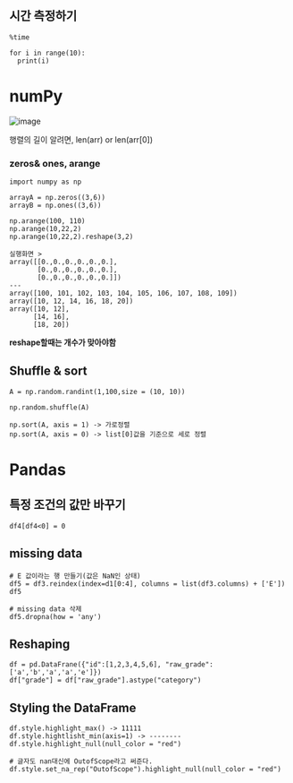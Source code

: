 ## 시간 측정하기

```
%time

for i in range(10):
  print(i)
````

# numPy
![image](https://user-images.githubusercontent.com/69943167/124406705-09cccf80-dd7d-11eb-8abf-eed5b2229302.png)

행렬의 길이 알려면, len(arr) or len(arr[0])

### zeros& ones, arange
```
import numpy as np

arrayA = np.zeros((3,6))
arrayB = np.ones((3,6))

np.arange(100, 110)
np.arange(10,22,2)
np.arange(10,22,2).reshape(3,2)
```

```
실행화면 >
array([[0.,0.,0.,0.,0.,0.],
       [0.,0.,0.,0.,0.,0.],
       [0.,0.,0.,0.,0.,0.]])
---
array([100, 101, 102, 103, 104, 105, 106, 107, 108, 109])
array([10, 12, 14, 16, 18, 20])
array([10, 12],
      [14, 16],
      [18, 20])
```
**reshape할때는 개수가 맞아야함**

## Shuffle & sort
```
A = np.random.randint(1,100,size = (10, 10))

np.random.shuffle(A)

np.sort(A, axis = 1) -> 가로정렬
np.sort(A, axis = 0) -> list[0]값을 기준으로 세로 정렬
```

# Pandas
## 특정 조건의 값만 바꾸기
```
df4[df4<0] = 0
```

## missing data
```
# E 값이라는 행 만들기(값은 NaN인 상태)
df5 = df3.reindex(index=d1[0:4], columns = list(df3.columns) + ['E'])
df5

# missing data 삭제
df5.dropna(how = 'any')
```

## Reshaping
```
df = pd.DataFrane({"id":[1,2,3,4,5,6], "raw_grade":['a','b','a','a','e']})
df["grade"] = df["raw_grade"].astype("category")
```

## Styling the DataFrame
```
df.style.highlight_max() -> 11111
df.style.hightlisht_min(axis=1) -> --------
df.style.highlight_null(null_color = "red")

# 글자도 nan대신에 OutofScope라고 써준다.
df.style.set_na_rep("OutofScope").highlight_null(null_color = "red")
```
